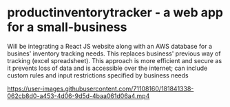 # productinventorytracker - a web app for a small-business 
Will be integrating a React JS website along with an AWS database for a busines' inventory tracking needs. This replaces business' previous way of tracking (excel spreadsheet). This approach is more efficient and secure as it prevents loss of data and is accessible over the internet; can include custom rules and input restrictions specified by business needs

https://user-images.githubusercontent.com/71108160/181841338-062cb8d0-a453-4d06-9d5d-4baa061d06a4.mp4

